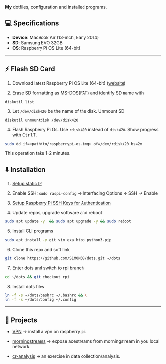 **My** dotfiles, configuration and installed programs.

## :computer: Specifications

- **Device**: MacBook Air (13-inch, Early 2014)
- **SD**: Samsung EVO 32GB  
- **OS**: Raspberry Pi OS Lite (64-bit)
---

## :zap: Flash SD Card

1. Download latest Raspberry Pi OS Lite (64-bit) 
  ([website](https://www.raspberrypi.com/software/operating-systems/#raspberry-pi-os-64-bit))

2. Erase SD formatting as MS-DOS(FAT) and identify SD name with
```bash
diskutil list
```

3. Let `/dev/disk420` be the name of the disk. Unmount SD 
```bash
diskutil unmountdisk /dev/disk420
```

4. Flash Raspberry Pi Os. Use `rdisk420` instead of `disk420`. Show progress with <kbd>Ctrl</kbd>T.
```bash
sudo dd if=<path/to/raspberrypi-os.img> of=/dev/rdisk420 bs=2m
```
This operation take 1-2 minutes.


## :arrow_down: Installation

1. [Setup static IP](https://pimylifeup.com/raspberry-pi-static-ip-address/)

2. Enable SSH: `sudo raspi-config` → Interfacing Options → SSH → Enable

3. [Setup Raspberry Pi SSH Keys for Authentication](https://pimylifeup.com/raspberry-pi-ssh-keys/)

4. Update repos, upgrade software and reboot
```bash
sudo apt update -y  && sudo apt upgrade -y && sudo reboot
```

5. Install CLI programs
```bash
sudo apt install -y git vim exa htop python3-pip
```

6. Clone this repo and soft link
```bash
git clone https://github.com/S1M0N38/dots.git ~/dots
```

7. Enter dots and switch to rpi branch
```bash
cd ~/dots && git checkout rpi
```

8. Install dots files
```bash
ln -f -s ~/dots/bashrc ~/.bashrc && \
ln -f -s ~/dots/config ~/.config
```

---

## :strawberry: Projects

- [VPN](https://gist.github.com/S1M0N38/77ad8d3cb5e481aa802d43636881279c) →
 install a vpn on raspberry pi.

- [morningstreams](https://github.com/S1M0N38/morningstreams) →
expose acestreams from morningstream in you local network.

- [cr-analysis](https://github.com/S1M0N38/cr-analysis/tree/main) →
an exercise in data collection/analysis.
